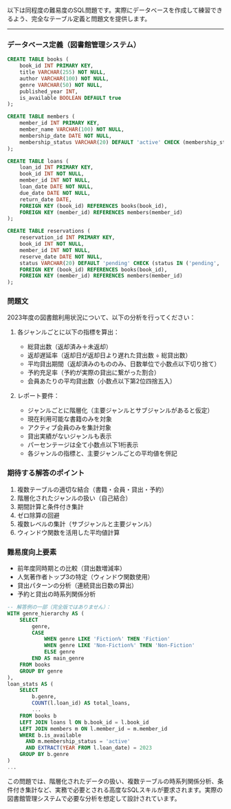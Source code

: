 以下は同程度の難易度のSQL問題です。実際にデータベースを作成して練習できるよう、完全なテーブル定義と問題文を提供します。

---

### データベース定義（図書館管理システム）
```sql
CREATE TABLE books (
    book_id INT PRIMARY KEY,
    title VARCHAR(255) NOT NULL,
    author VARCHAR(100) NOT NULL,
    genre VARCHAR(50) NOT NULL,
    published_year INT,
    is_available BOOLEAN DEFAULT true
);

CREATE TABLE members (
    member_id INT PRIMARY KEY,
    member_name VARCHAR(100) NOT NULL,
    membership_date DATE NOT NULL,
    membership_status VARCHAR(20) DEFAULT 'active' CHECK (membership_status IN ('active', 'expired', 'suspended'))
);

CREATE TABLE loans (
    loan_id INT PRIMARY KEY,
    book_id INT NOT NULL,
    member_id INT NOT NULL,
    loan_date DATE NOT NULL,
    due_date DATE NOT NULL,
    return_date DATE,
    FOREIGN KEY (book_id) REFERENCES books(book_id),
    FOREIGN KEY (member_id) REFERENCES members(member_id)
);

CREATE TABLE reservations (
    reservation_id INT PRIMARY KEY,
    book_id INT NOT NULL,
    member_id INT NOT NULL,
    reserve_date DATE NOT NULL,
    status VARCHAR(20) DEFAULT 'pending' CHECK (status IN ('pending', 'fulfilled', 'cancelled')),
    FOREIGN KEY (book_id) REFERENCES books(book_id),
    FOREIGN KEY (member_id) REFERENCES members(member_id)
);
```

### 問題文
2023年度の図書館利用状況について、以下の分析を行ってください：

1. 各ジャンルごとに以下の指標を算出：
   - 総貸出数（返却済み＋未返却）
   - 返却遅延率（返却日が返却日より遅れた貸出数 ÷ 総貸出数）
   - 平均貸出期間（返却済みのもののみ、日数単位で小数点以下切り捨て）
   - 予約充足率（予約が実際の貸出に繋がった割合）
   - 会員あたりの平均貸出数（小数点以下第2位四捨五入）

2. レポート要件：
   - ジャンルごとに階層化（主要ジャンルとサブジャンルがあると仮定）
   - 現在利用可能な書籍のみを対象
   - アクティブ会員のみを集計対象
   - 貸出実績がないジャンルも表示
   - パーセンテージは全て小数点以下1桁表示
   - 各ジャンルの指標と、主要ジャンルごとの平均値を併記

### 期待する解答のポイント
1. 複数テーブルの適切な結合（書籍・会員・貸出・予約）
2. 階層化されたジャンルの扱い（自己結合）
3. 期間計算と条件付き集計
4. ゼロ除算の回避
5. 複数レベルの集計（サブジャンルと主要ジャンル）
6. ウィンドウ関数を活用した平均値計算

### 難易度向上要素
- 前年度同時期との比較（貸出数増減率）
- 人気著作者トップ3の特定（ウィンドウ関数使用）
- 貸出パターンの分析（連続貸出日数の算出）
- 予約と貸出の時系列関係分析

```sql
-- 解答例の一部（完全版ではありません）：
WITH genre_hierarchy AS (
    SELECT 
        genre,
        CASE 
            WHEN genre LIKE 'Fiction%' THEN 'Fiction'
            WHEN genre LIKE 'Non-Fiction%' THEN 'Non-Fiction'
            ELSE genre 
        END AS main_genre
    FROM books
    GROUP BY genre
),
loan_stats AS (
    SELECT
        b.genre,
        COUNT(l.loan_id) AS total_loans,
        ...
    FROM books b
    LEFT JOIN loans l ON b.book_id = l.book_id
    LEFT JOIN members m ON l.member_id = m.member_id
    WHERE b.is_available
      AND m.membership_status = 'active'
      AND EXTRACT(YEAR FROM l.loan_date) = 2023
    GROUP BY b.genre
)
...
```

この問題では、階層化されたデータの扱い、複数テーブルの時系列関係分析、条件付き集計など、実務で必要とされる高度なSQLスキルが要求されます。実際の図書館管理システムで必要な分析を想定して設計されています。
